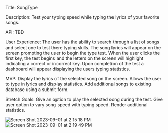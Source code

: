 Title: SongType

Description: Test your typing speed while typing the lyrics of your favorite songs.

API: TBD

User Experience: The user has the ability to search through a list of songs and select one to test there typing skills. The song lyrics will appear on the screen prompting the user to begin the type test. When the user clicks the first key, the test begins and the letters on the screen will highlight indicating a correct or incorrect key. Upon completion of the test a dashboard will appear displaying the users typing statistics. 

MVP: Display the lyrics of the selected song on the screen. Allows the user to type in lyrics and display statistics. Add additional songs to existing database using a submit form.

Stretch Goals: Give an option to play the selected song during the test. Give user option to vary song speed with typing speed. Render additional statistics. 

![Screen Shot 2023-09-01 at 2 15 18 PM](https://github.com/Matt827/phase-2-group-2-project/assets/122830375/a00de5c2-15cc-4616-bf95-b34f18b809df)
![Screen Shot 2023-09-01 at 2 19 49 PM](https://github.com/Matt827/phase-2-group-2-project/assets/122830375/f2e94110-fac7-4154-a8d4-8843a91b96bd)
